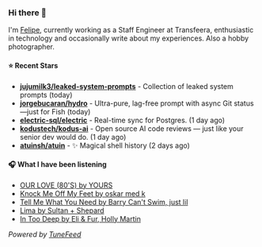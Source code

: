 ### Hi there 👋

I'm [Felipe](https://felipevm.com), currently working as a Staff Engineer at Transfeera, enthusiastic in technology and occasionally write about my experiences. Also a hobby photographer.

#### ⭐ Recent Stars
- **[jujumilk3/leaked-system-prompts](https://github.com/jujumilk3/leaked-system-prompts)** - Collection of leaked system prompts (today)
- **[jorgebucaran/hydro](https://github.com/jorgebucaran/hydro)** - Ultra-pure, lag-free prompt with async Git status—just for Fish (today)
- **[electric-sql/electric](https://github.com/electric-sql/electric)** - Real-time sync for Postgres. (1 day ago)
- **[kodustech/kodus-ai](https://github.com/kodustech/kodus-ai)** - Open source AI code reviews — just like your senior dev would do. (1 day ago)
- **[atuinsh/atuin](https://github.com/atuinsh/atuin)** - ✨ Magical shell history (2 days ago)

#### 🎧 What I have been listening
- [OUR LOVE (80&#39;S) by YOURS](https://open.spotify.com/track/3tHLHBm09UxjeWK9iTD6KS)
- [Knock Me Off My Feet by oskar med k](https://open.spotify.com/track/6Xgbgdi7F7BGrZPrYcxFVl)
- [Tell Me What You Need by Barry Can&#39;t Swim, just lil](https://open.spotify.com/track/2dgJ1mS0VtiFjymu3xqkYa)
- [Lima by Sultan &#43; Shepard](https://open.spotify.com/track/5kntUpVx3HkAJowHEo1uoQ)
- [In Too Deep by Eli &amp; Fur, Holly Martin](https://open.spotify.com/track/259J1OJuERd02oxsFxsZjW)

_Powered by [TuneFeed](https://tunefeed.app?ref=github.com)_
